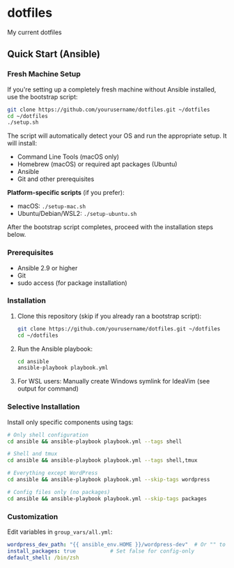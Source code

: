 # dotfiles
My current dotfiles

## Quick Start (Ansible)

### Fresh Machine Setup

If you're setting up a completely fresh machine without Ansible installed, use the bootstrap script:

```bash
git clone https://github.com/yourusername/dotfiles.git ~/dotfiles
cd ~/dotfiles
./setup.sh
```

The script will automatically detect your OS and run the appropriate setup. It will install:
- Command Line Tools (macOS only)
- Homebrew (macOS) or required apt packages (Ubuntu)
- Ansible
- Git and other prerequisites

**Platform-specific scripts** (if you prefer):
- macOS: `./setup-mac.sh`
- Ubuntu/Debian/WSL2: `./setup-ubuntu.sh`

After the bootstrap script completes, proceed with the installation steps below.

### Prerequisites

- Ansible 2.9 or higher
- Git
- sudo access (for package installation)

### Installation

1. Clone this repository (skip if you already ran a bootstrap script):
   ```bash
   git clone https://github.com/yourusername/dotfiles.git ~/dotfiles
   cd ~/dotfiles
   ```

2. Run the Ansible playbook:
   ```bash
   cd ansible
   ansible-playbook playbook.yml
   ```

3. For WSL users: Manually create Windows symlink for IdeaVim (see output for command)

### Selective Installation

Install only specific components using tags:

```bash
# Only shell configuration
cd ansible && ansible-playbook playbook.yml --tags shell

# Shell and tmux
cd ansible && ansible-playbook playbook.yml --tags shell,tmux

# Everything except WordPress
cd ansible && ansible-playbook playbook.yml --skip-tags wordpress

# Config files only (no packages)
cd ansible && ansible-playbook playbook.yml --skip-tags packages
```

### Customization

Edit variables in `group_vars/all.yml`:

```yaml
wordpress_dev_path: "{{ ansible_env.HOME }}/wordpress-dev"  # Or "" to skip
install_packages: true           # Set false for config-only
default_shell: /bin/zsh
```
